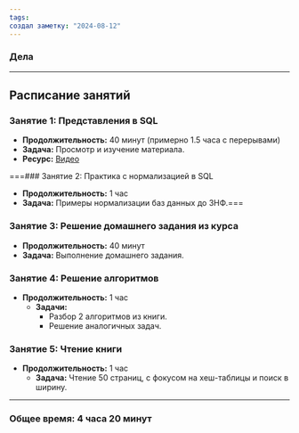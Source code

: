 ```yaml
---
tags: 
создал заметку: "2024-08-12"
---
```

### Дела
---
## Расписание занятий

### Занятие 1: Представления в SQL
- **Продолжительность:** 40 минут (примерно 1.5 часа с перерывами)
- **Задача:** Просмотр и изучение материала.
- **Ресурс:** [Видео](https://www.youtube.com/watch?v=Q7aR6J7kSSo&t=245s)

===### Занятие 2: Практика с нормализацией в SQL
- **Продолжительность:** 1 час
- **Задача:** Примеры нормализации баз данных до 3НФ.===

### Занятие 3: Решение домашнего задания из курса
- **Продолжительность:** 40 минут
- **Задача:** Выполнение домашнего задания.

### Занятие 4: Решение алгоритмов
- **Продолжительность:** 1 час
  - **Задачи:** 
    - Разбор 2 алгоритмов из книги.
    - Решение аналогичных задач.

### Занятие 5: Чтение книги
- **Продолжительность:** 1 час
  - **Задача:** Чтение 50 страниц, с фокусом на хеш-таблицы и поиск в ширину.

---
### Общее время: 4 часа 20 минут


